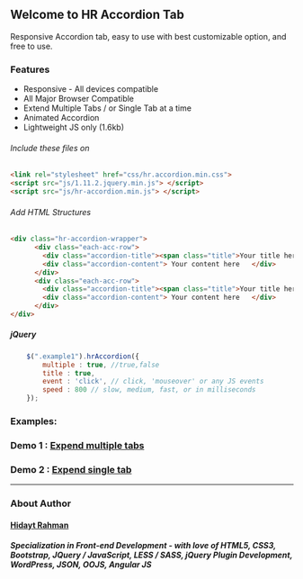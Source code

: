 ## Welcome to HR Accordion Tab

Responsive Accordion tab, easy to use with best customizable option, and free to use.

### Features
- Responsive  - All devices compatible
- All Major Browser Compatible
- Extend Multiple Tabs / or Single Tab at a time
- Animated Accordion
- Lightweight JS only (1.6kb)

###### Include these files on <head>
```html
<link rel="stylesheet" href="css/hr.accordion.min.css">
<script src="js/1.11.2.jquery.min.js"> </script>
<script src="js/hr-accordion.min.js"> </script>
```
###### Add HTML Structures
```html
<div class="hr-accordion-wrapper">
	  <div class="each-acc-row">
		<div class="accordion-title"><span class="title">Your title here</span></div>
		<div class="accordion-content"> Your content here	</div>
	  </div>
	  <div class="each-acc-row">
		<div class="accordion-title"><span class="title">Your title here</span></div>
		<div class="accordion-content"> Your content here	</div>
	  </div>
</div>
```
	
##### jQuery
```javascript
	$(".example1").hrAccordion({ 
		multiple : true, //true,false
		title : true,
		event : 'click', // click, 'mouseover' or any JS events
		speed : 800 // slow, medium, fast, or in milliseconds
	});
```


### Examples:

### Demo 1 : [Expend multiple tabs](https://hidaytrahman.github.io/hr-accordion-tab/examples/example-expend-multiple-tabs.html)

### Demo 2 : [Expend single tab](https://hidaytrahman.github.io/hr-accordion-tab/examples/example-expend-single-tab.html)

-----

### About Author
#### [Hidayt Rahman](https://hidaytrahman.github.io)
##### Specialization in Front-end Development - with love of HTML5, CSS3, Bootstrap, JQuery / JavaScript, LESS / SASS, jQuery Plugin Development, WordPress, JSON, OOJS, Angular JS
